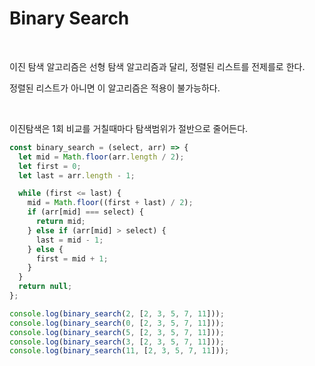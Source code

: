 # Binary Search

<br>

이진 탐색 알고리즘은 선형 탐색 알고리즘과 달리, 정렬된 리스트를 전제를로 한다.

정렬된 리스트가 아니면 이 알고리즘은 적용이 불가능하다.

<br>

이진탐색은 1회 비교를 거칠때마다 탐색범위가 절반으로 줄어든다.

```jsx
const binary_search = (select, arr) => {
  let mid = Math.floor(arr.length / 2);
  let first = 0;
  let last = arr.length - 1;

  while (first <= last) {
    mid = Math.floor((first + last) / 2);
    if (arr[mid] === select) {
      return mid;
    } else if (arr[mid] > select) {
      last = mid - 1;
    } else {
      first = mid + 1;
    }
  }
  return null;
};

console.log(binary_search(2, [2, 3, 5, 7, 11]));
console.log(binary_search(0, [2, 3, 5, 7, 11]));
console.log(binary_search(5, [2, 3, 5, 7, 11]));
console.log(binary_search(3, [2, 3, 5, 7, 11]));
console.log(binary_search(11, [2, 3, 5, 7, 11]));
```
